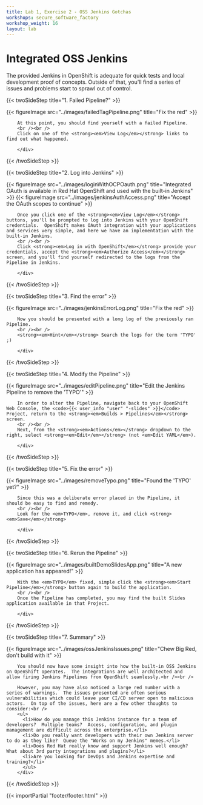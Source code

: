 ```yaml
---
title: Lab 1, Exercise 2 - OSS Jenkins Gotchas
workshops: secure_software_factory
workshop_weight: 16
layout: lab
---
```


# Integrated OSS Jenkins

The provided Jenkins in OpenShift is adequate for quick tests and local development proof of concepts.  Outside of that, you'll find a series of issues and problems start to sprawl out of control.

{{< twoSideStep title="1. Failed Pipeline?" >}}
        <div class="col-sm-12 col-lg-8">
                {{< figureImage src="../images/failedTagPipeline.png" title="Fix the red" >}}
        </div>
        <div class="col-sm-12 col-lg-4">

        At this point, you should find yourself with a failed Pipeline.
        <br /><br />
        Click on one of the <strong><em>View Log</em></strong> links to find out what happened.

        </div>
{{< /twoSideStep >}}

{{< twoSideStep title="2. Log into Jenkins" >}}
        <div class="col-sm-12 col-lg-8">
                {{< figureImage src="../images/loginWithOCPOauth.png" title="Integrated OAuth is available in Red Hat OpenShift and used with the built-in Jenkins" >}}
                {{< figureImage src="../images/jenkinsAuthAccess.png" title="Accept the OAuth scopes to continue" >}}
        </div>
        <div class="col-sm-12 col-lg-4">

        Once you click one of the <strong><em>View Log</em></strong> buttons, you'll be prompted to log into Jenkins with your OpenShift credentials.  OpenShift makes OAuth integration with your applications and services very simple, and here we have an implementation with the built-in Jenkins.
        <br /><br />
        Click <strong><em>Log in with OpenShift</em></strong> provide your credentials, accept the <strong><em>Authorize Access</em></strong> screen, and you'll find yourself redirected to the logs from the Pipeline in Jenkins.

        </div>
{{< /twoSideStep >}}

{{< twoSideStep title="3. Find the error" >}}
        <div class="col-sm-12 col-lg-8">
                {{< figureImage src="../images/jenkinsErrorLog.png" title="Fix the red" >}}
        </div>
        <div class="col-sm-12 col-lg-4">

        Now you should be presented with a long log of the previously ran Pipeline.
        <br /><br />
        <strong><em>Hint</em></strong> Search the logs for the term 'TYPO' ;)

        </div>
{{< /twoSideStep >}}

{{< twoSideStep title="4. Modify the Pipeline" >}}
        <div class="col-sm-12 col-lg-8">
                {{< figureImage src="../images/editPipeline.png" title="Edit the Jenkins Pipeline to remove the 'TYPO'" >}}
        </div>
        <div class="col-sm-12 col-lg-4">

        In order to alter the Pipeline, navigate back to your OpenShift Web Console, the <code>{{< user_info "user" "-slides" >}}</code> Project, return to the <strong><em>Builds > Pipelines</em></strong> screen.
        <br /><br />
        Next, from the <strong><em>Actions</em></strong> dropdown to the right, select <strong><em>Edit</em></strong> (not <em>Edit YAML</em>).

        </div>
{{< /twoSideStep >}}

{{< twoSideStep title="5. Fix the error" >}}
        <div class="col-sm-12 col-lg-8">
                {{< figureImage src="../images/removeTypo.png" title="Found the 'TYPO' yet?" >}}
        </div>
        <div class="col-sm-12 col-lg-4">

        Since this was a deliberate error placed in the Pipeline, it should be easy to find and remedy.
        <br /><br />
        Look for the <em>TYPO</em>, remove it, and click <strong><em>Save</em></strong>

        </div>
{{< /twoSideStep >}}

{{< twoSideStep title="6. Rerun the Pipeline" >}}
        <div class="col-sm-12 col-lg-8">
                {{< figureImage src="../images/builtDemoSlidesApp.png" title="A new application has appeared!" >}}
        </div>
        <div class="col-sm-12 col-lg-4">

        With the <em>TYPO</em> fixed, simple click the <strong><em>Start Pipeline</em></strong> button again to build the application.
        <br /><br />
        Once the Pipeline has completed, you may find the built Slides application available in that Project.

        </div>
{{< /twoSideStep >}}

{{< twoSideStep title="7. Summary" >}}
        <div class="col-sm-12 col-lg-8">
                {{< figureImage src="../images/ossJenkinsIssues.png" title="Chew Big Red, don't build with it" >}}
        </div>
        <div class="col-sm-12 col-lg-4">

        You should now have some insight into how the built-in OSS Jenkins on OpenShift operates.  The integrations are well architected and allow firing Jenkins Pipelines from OpenShift seamlessly.<br /><br />

        However, you may have also noticed a large red number with a series of warnings.  The issues presented are often serious vulnerabilities which could leave your CI/CD server open to malicious actors.  On top of the issues, here are a few other thoughts to consider:<br />
        <ul>
          <li>How do you manage this Jenkins instance for a team of developers?  Multiple teams?  Access, configuration, and plugin management are difficult across the enterprise.</li>
          <li>Do you really want developers with their own Jenkins server to do as they like?  Queue the "Works on my Jenkins" memes.</li>
          <li>Does Red Hat really know and support Jenkins well enough?  What about 3rd party integrations and plugins?</li>
          <li>Are you looking for DevOps and Jenkins expertise and training?</li>
          </ul>
        </div>
{{< /twoSideStep >}}

{{< importPartial "footer/footer.html" >}}
